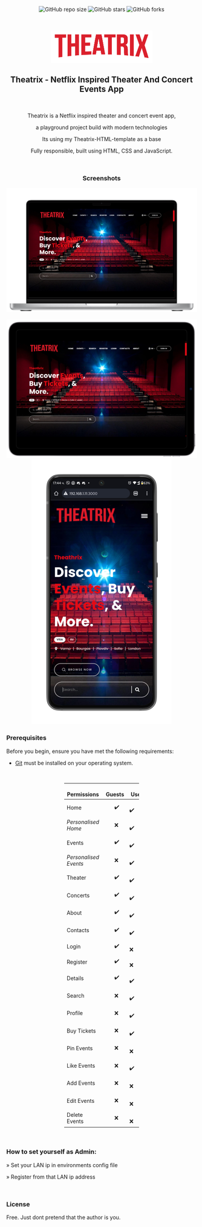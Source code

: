 <div align="center">
  
  ![GitHub repo size](https://img.shields.io/github/repo-size/Divanov87/Theatrix---HTML-Template)
  ![GitHub stars](https://img.shields.io/github/stars/Divanov87/Theatrix---HTML-Template?style=social)
  ![GitHub forks](https://img.shields.io/github/forks/Divanov87/Theatrix---HTML-Template?style=social)

  <br />
  <br />
  
  <img src="./public/images/logo.png" />

  <h2 align="center">Theatrix - Netflix Inspired Theater And Concert Events App</h2>
 
  <br />
  
  Theatrix is a Netflix inspired theater and concert event app, </br>
  
  a playground project build with modern technologies </br>
  
  Its using my Theatrix-HTML-template as a base <br />
  
  Fully responsible, built using HTML, CSS and JavaScript.  <br />
 
  <br />



### Screenshots

  <img src="./preview-images/desktop.png" />
    <br />
    <br />
  <img src="./preview-images/tablet.png" />
  <img src="./preview-images/mobile.png" />

  </div>

### Prerequisites

Before you begin, ensure you have met the following requirements:

* [Git](https://git-scm.com/downloads "Download Git") must be installed on your operating system.

<br />
<div align="center">
<figure class="table" style="width:39.37%;">
    <table class="ck-table-resized">
        <colgroup>
            <col style="width:26.39%;">
            <col style="width:23.6%;">
            <col style="width:21.81%;">
            <col style="width:28.2%;">
        </colgroup>
        <thead>
            <tr>
                <th><strong>&nbsp; &nbsp; &nbsp; Permissions</strong></th>
                <th><strong>&nbsp; &nbsp;Guests</strong></th>
                <th><strong>&nbsp; &nbsp; &nbsp;User</strong></th>
                <th><strong>&nbsp; &nbsp; &nbsp; &nbsp;Admin</strong></th>
            </tr>
        </thead>
        <tbody>
            <tr>
                <td>Home</td>
                <td>&nbsp; &nbsp; &nbsp; &nbsp;✔️</td>
                <td>&nbsp; &nbsp; &nbsp; &nbsp; ✔️</td>
                <td>&nbsp; &nbsp; &nbsp; &nbsp; &nbsp; &nbsp;✔️</td>
            </tr>
            <tr>
                <td><i>Personalised Home</i></td>
                <td>&nbsp; &nbsp; &nbsp; &nbsp;❌</td>
                <td>&nbsp; &nbsp; &nbsp; &nbsp; ✔️</td>
                <td>&nbsp; &nbsp; &nbsp; &nbsp; &nbsp; &nbsp;✔️</td>
            </tr>
            <tr>
                <td>Events</td>
                <td>&nbsp; &nbsp; &nbsp; &nbsp;✔️</td>
                <td>&nbsp; &nbsp; &nbsp; &nbsp; ✔️</td>
                <td>&nbsp; &nbsp; &nbsp; &nbsp; &nbsp; &nbsp;✔️</td>
            </tr>
            <tr>
                <td><i>Personalised Events</i></td>
                <td>&nbsp; &nbsp; &nbsp; &nbsp;❌</td>
                <td>&nbsp; &nbsp; &nbsp; &nbsp; ✔️</td>
                <td>&nbsp; &nbsp; &nbsp; &nbsp; &nbsp; &nbsp;✔️</td>
            </tr>
            <tr>
                <td>Theater</td>
                <td>&nbsp; &nbsp; &nbsp; &nbsp;✔️</td>
                <td>&nbsp; &nbsp; &nbsp; &nbsp; ✔️</td>
                <td>&nbsp; &nbsp; &nbsp; &nbsp; &nbsp; &nbsp;✔️</td>
            </tr>
            <tr>
                <td>Concerts</td>
                <td>&nbsp; &nbsp; &nbsp; &nbsp;✔️</td>
                <td>&nbsp; &nbsp; &nbsp; &nbsp; ✔️</td>
                <td>&nbsp; &nbsp; &nbsp; &nbsp; &nbsp; &nbsp;✔️</td>
            </tr>
            <tr>
                <td>About</td>
                <td>&nbsp; &nbsp; &nbsp; &nbsp;✔️</td>
                <td>&nbsp; &nbsp; &nbsp; &nbsp; ✔️</td>
                <td>&nbsp; &nbsp; &nbsp; &nbsp; &nbsp; &nbsp;✔️</td>
            </tr>
            <tr>
                <td>Contacts</td>
                <td>&nbsp; &nbsp; &nbsp; &nbsp;✔️</td>
                <td>&nbsp; &nbsp; &nbsp; &nbsp; ✔️</td>
                <td>&nbsp; &nbsp; &nbsp; &nbsp; &nbsp; &nbsp;✔️</td>
            </tr>
            <tr>
                <td>Login</td>
                <td>&nbsp; &nbsp; &nbsp; &nbsp;✔️</td>
                <td>&nbsp; &nbsp; &nbsp; &nbsp; ❌</td>
                <td>&nbsp; &nbsp; &nbsp; &nbsp; &nbsp; &nbsp;❌</td>
            </tr>
            <tr>
                <td>Register</td>
                <td>&nbsp; &nbsp; &nbsp; &nbsp;✔️</td>
                <td>&nbsp; &nbsp; &nbsp; &nbsp; ❌</td>
                <td>&nbsp; &nbsp; &nbsp; &nbsp; &nbsp; &nbsp;❌</td>
            </tr>
            <tr>
                <td>Details</td>
                <td>&nbsp; &nbsp; &nbsp; &nbsp;✔️</td>
                <td>&nbsp; &nbsp; &nbsp; &nbsp; ✔️</td>
                <td>&nbsp; &nbsp; &nbsp; &nbsp; &nbsp; &nbsp;✔️</td>
            </tr>
            <tr>
                <td>Search</td>
                <td>&nbsp; &nbsp; &nbsp; &nbsp;❌</td>
                <td>&nbsp; &nbsp; &nbsp; &nbsp; ✔️</td>
                <td>&nbsp; &nbsp; &nbsp; &nbsp; &nbsp; &nbsp;✔️</td>
            </tr>
            <tr>
                <td>Profile</td>
                <td>&nbsp; &nbsp; &nbsp; &nbsp;❌</td>
                <td>&nbsp; &nbsp; &nbsp; &nbsp; ✔️</td>
                <td>&nbsp; &nbsp; &nbsp; &nbsp; &nbsp; &nbsp; ❌</td>
            </tr>
            <tr>
                <td>Buy Tickets</td>
                <td>&nbsp; &nbsp; &nbsp; &nbsp;❌</td>
                <td>&nbsp; &nbsp; &nbsp; &nbsp; ✔️</td>
                <td>&nbsp; &nbsp; &nbsp; &nbsp; &nbsp; &nbsp; ❌</td>
            </tr>
            <tr>
                <td>Pin Events</td>
                <td>&nbsp; &nbsp; &nbsp; &nbsp;❌</td>
                <td>&nbsp; &nbsp; &nbsp; &nbsp; ❌</td>
                <td>&nbsp; &nbsp; &nbsp; &nbsp; &nbsp; &nbsp; ✔️</td>
            </tr>
            <tr>
                <td>Like Events</td>
                <td>&nbsp; &nbsp; &nbsp; &nbsp;❌</td>
                <td>&nbsp; &nbsp; &nbsp; &nbsp; ✔️</td>
                <td>&nbsp; &nbsp; &nbsp; &nbsp; &nbsp; &nbsp; ❌</td>
            </tr>
            <tr>
                <td>Add Events</td>
                <td>&nbsp; &nbsp; &nbsp; &nbsp;❌</td>
                <td>&nbsp; &nbsp; &nbsp; &nbsp; ❌</td>
                <td>&nbsp; &nbsp; &nbsp; &nbsp; &nbsp; &nbsp; ✔️</td>
            </tr>
            <tr>
                <td>Edit Events</td>
                <td>&nbsp; &nbsp; &nbsp; &nbsp;❌</td>
                <td>&nbsp; &nbsp; &nbsp; &nbsp; ❌</td>
                <td>&nbsp; &nbsp; &nbsp; &nbsp; &nbsp; &nbsp; ✔️</td>
            </tr>
            <tr>
                <td>Delete Events</td>
                <td>&nbsp; &nbsp; &nbsp; &nbsp;❌</td>
                <td>&nbsp; &nbsp; &nbsp; &nbsp; ❌</td>
                <td>&nbsp; &nbsp; &nbsp; &nbsp; &nbsp; &nbsp; ✔️</td>
            </tr>
        </tbody>
    </table>
</figure>
</div>
<br />

### How to set yourself as Admin:


<p>» Set your LAN ip in environments config file</p>
<p>» Register from that LAN ip address</p>


<br />

### License
Free. Just dont pretend that the author is you.

